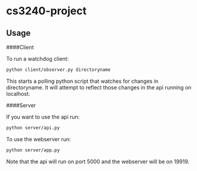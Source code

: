 cs3240-project
==============



Usage
-----

####Client

To run a watchdog client:
```bash
python client/observer.py directoryname
```

This starts a polling python script that watches for changes in directoryname. It will attempt to reflect those changes in the api running on localhost.

####Server


If you want to use the api run:
```bash
python server/api.py
```

To use the webserver run:
```bash
python server/app.py
```

Note that the api will run on port 5000 and the webserver will be on 19919.
